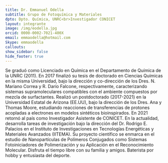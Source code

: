 ```yaml
---
title: Dr. Emmanuel Odella
subtitle: Grupo de Fotoquímica y Materiales
dpto: Dpto. Química, UNRC<br>Investigador CONICET
layout: integrante
image: /img/eodella.jpg
orcid: 0000-0002-7021-400X
email: emmaodella@hotmail.com
Skype: emmaodella
callouts:
show_sidebar: false
hide_footer: true
---
```


Se graduó como Licenciado en Química en el Departamento de Química de la UNRC (2011). En 2017 finalizó su tesis de doctorado en Ciencias Químicas en la misma Universidad, bajo la dirección y co-dirección de los Dres. N. Mariano Correa y R. Darío Falcone, respectivamente, caracterizando sistemas supramoleculares compatibles con el ambiente compuestos por mezcla de surfactantes. Realizó un postdoctorado (2017-2021) en la Universidad Estatal de Arizona (EE.UU), bajo la dirección de los Dres. Ana y Thomas Moore, estudiando reacciones de transferencias de protones acopladas a electrones en modelos sintéticos bioinspirados. En 2021 retornó al país como Investigador Asistente de CONICET. En la actualidad, desarrolla tareas de investigación bajo la dirección del Dr. Rodrigo E. Palacios en el Instituto de Investigaciones en Tecnologías Energéticas y Materiales Avanzados (IITEMA). Su proyecto científico se enmarca en el estudio de Nanopartículas de Polímeros Conjugados como Sistemas Fotoiniciadores de Polimerización y su Aplicación en el Reconocimiento Molecular. Disfruta el tiempo libre con su familia y amigos. Baterista por hobby y entusiasta del deporte.